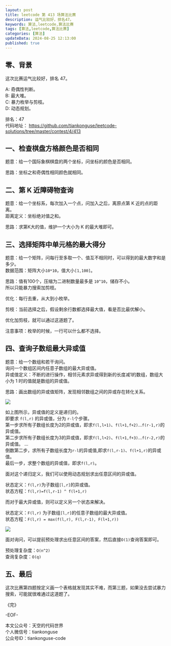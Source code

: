 ```yaml
---
layout: post  
title: leetcode 第 413 场算法比赛  
description: 运气比较好，排名47。  
keywords: 算法,leetcode,算法比赛  
tags: [算法,leetcode,算法比赛]  
categories: [算法]  
updateData: 2024-08-25 12:13:00  
published: true  
---
```



## 零、背景  


这次比赛运气比较好，排名 47。  


A: 奇偶性判断。   
B: 最大堆。   
C: 暴力枚举与剪枝。  
D: 动态规划。  


排名：47   
代码地址： https://github.com/tiankonguse/leetcode-solutions/tree/master/contest/4/413  


## 一、检查棋盘方格颜色是否相同  


题意：给一个国际象棋棋盘的两个坐标，问坐标的颜色是否相同。  


思路：坐标之和奇偶性相同颜色就相同。  


## 二、第 K 近障碍物查询  


题意：给一个坐标系，每次加入一个点，问加入之后，离原点第 K 近的点的距离。  
距离定义：坐标绝对值之和。  


思路：求第K大的值，维护一个大小为 K 的最大堆即可。  


## 三、选择矩阵中单元格的最大得分  


题意：给一个矩阵，问每行至多取一个、值互不相同时，可以得到的最大数字和是多少。  
数据范围：矩阵大小`10*10`，值大小`[1,100]`。  


思路：值有100个，压缩为二进制数量最多是 `10^10`，储存不小。  
所以只能暴力搜索加剪枝。  


优化：每行去重，从大到小枚举。  


剪枝：当前选择之后，假设剩余行数都选择最大值，看是否比最优解小。  


优化加剪枝，就可以通过这道题了。  


注意事项：枚举的时候，一行可以什么都不选择。  


## 四、查询子数组最大异或值  


题意：给一个数组和若干询问。  
询问一个数组区间内任意子数组的最大异或值。  
异或值定义：不断的进行操作，相邻元素求异或得到新的长度减1的数组，数组大小为 1 时的值就是数组的异或值。  


思路：画出数组的异或值矩阵，发现相邻数组之间的异或存在转化关系。  


![](https://res2024.tiankonguse.com/images/2024/08/31/001.png)


如上图所示，异或值的定义是递归的。  
即要求 `f(l,r)` 的异或值，分为 `r-l`个步骤。  
第一步求所有子数组长度为2的异或值，即求`f(l,l+1)`、`f(l+1,f+2)`...`f(r-1,r)`的异或值。   
第二步求所有子数组长度为3的异或值，即求`f(l,l+2)`、`f(l+1,f+3)`...`f(r-2,r)`的异或值。 
...  
倒数第二步，求所有子数组长度为`r-l`的异或值,即求`f(l,r-1)`、`f(l+1,r)`的异或值。  
最后一步，求整个数组的异或值，即求`f(l,r)`。  


面对这个递归定义，我们可以使用动态规划求出任意区间的异或值。  


状态定义：`f(l,r)`为子数组`[l,r]`的异或值。  
状态方程：`f(l,r)=f(l,r-1) ^ f(l+1,r)`  


而对于最大异或值，则可以定义另一个状态来解决。  


状态定义：`F(l,r)` 为子数组`[l,r]`的任意子数组的最大异或值。  
状态方程：`F(l,r) = max(f(l,r), F(l,r-1), F(l+1,r))`  


![](https://res2024.tiankonguse.com/images/2024/08/31/002.png)


面对询问，可以提前预处理求出任意区间的答案，然后直接`O(1)`查询答案即可。  


预处理复杂度：`O(n^2)`  
查询复杂度：`O(q)`  


## 五、最后  


这次比赛第四题按定义画一个表格就发现其实不难，而第三题，如果没去尝试暴力搜索，可能就很难通过这道题了。  




《完》  


-EOF-  



本文公众号：天空的代码世界  
个人微信号：tiankonguse  
公众号ID：tiankonguse-code  
  

